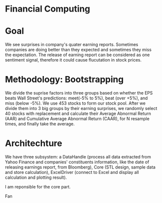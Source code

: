 # Financial Computing

# Goal
We see surprises in company's quater earning reports. Sometimes companies are doing better than they expected and sometimes they miss the expectation. The release of earning report can be considered as one sentiment signal, therefore it could cause flucutation in stock prices.

# Methodology: Bootstrapping
We divide the suprise factors into three groups based on whether the EPS beats Wall Street's predictions: meet(-5% to 5%), beat (over +5%), and miss (below -5%). We use 453 stocks to form our stock pool. After we divide them into 3 big groups by their earning surprises, we randomly select 40 stocks with replacement and calculate their Average Abnormal Return (AAR) and Cumulative Average Abnormal Return (CAAR), for N resample times, and finally take the average.

# Architechture
We have three subsystem: a DataHandle (process all data extracted from Yahoo Finance and companies' constituents information, like the date of releasing earnings report, from Bloomberg), Core (STL design, sample data and store calculation), ExcelDriver (connect to Excel and display all calculation and plotting result).

I am reponsible for the core part.

Fan
